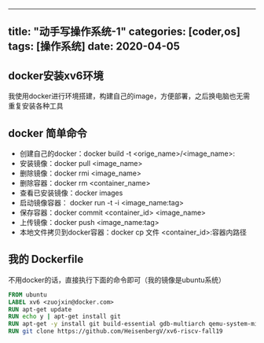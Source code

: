 
---
title: "动手写操作系统-1"
categories: [coder,os]
tags: [操作系统]
date: 2020-04-05
---

## docker安装xv6环境
我使用docker进行环境搭建，构建自己的image，方便部署，之后换电脑也无需重复安装各种工具

## docker 简单命令
- 创建自己的docker：docker build -t <orige_name>/<image_name>:<tag>
- 安装镜像：docker pull <image_name>  
- 删除镜像：docker rmi <image_name>
- 删除容器：docker rm <container_name>
- 查看已安装镜像：docker images
- 启动镜像容器： docker run -t -i <image_name:tag> 
- 保存容器：docker commit <container_id> <image_name>
- 上传镜像：docker push <image_name:tag>  
- 本地文件拷贝到docker容器：docker cp 文件 <container_id>:容器内路径

## 我的 Dockerfile
不用docker的话，直接执行下面的命令即可（我的镜像是ubuntu系统）
```dockerfile
FROM ubuntu
LABEL xv6 <zuojxin@docker.com>
RUN apt-get update
RUN echo y | apt-get install git
RUN apt-get -y install git build-essential gdb-multiarch qemu-system-misc gcc-riscv64-linux-gnu binutils-riscv64-linux-gnu
RUN git clone https://github.com/HeisenbergV/xv6-riscv-fall19
```
